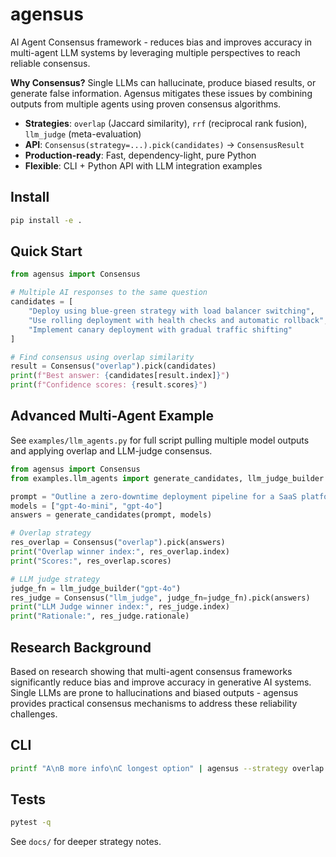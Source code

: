 # agensus

AI Agent Consensus framework - reduces bias and improves accuracy in multi-agent LLM systems by leveraging multiple perspectives to reach reliable consensus.

**Why Consensus?** Single LLMs can hallucinate, produce biased results, or generate false information. Agensus mitigates these issues by combining outputs from multiple agents using proven consensus algorithms.

- **Strategies**: `overlap` (Jaccard similarity), `rrf` (reciprocal rank fusion), `llm_judge` (meta-evaluation)
- **API**: `Consensus(strategy=...).pick(candidates)` → `ConsensusResult` 
- **Production-ready**: Fast, dependency-light, pure Python
- **Flexible**: CLI + Python API with LLM integration examples

## Install
```bash
pip install -e .
```

## Quick Start
```python
from agensus import Consensus

# Multiple AI responses to the same question
candidates = [
    "Deploy using blue-green strategy with load balancer switching",
    "Use rolling deployment with health checks and automatic rollback", 
    "Implement canary deployment with gradual traffic shifting"
]

# Find consensus using overlap similarity
result = Consensus("overlap").pick(candidates)
print(f"Best answer: {candidates[result.index]}")
print(f"Confidence scores: {result.scores}")
```

## Advanced Multi-Agent Example
See `examples/llm_agents.py` for full script pulling multiple model outputs and applying overlap and LLM-judge consensus.
```python
from agensus import Consensus
from examples.llm_agents import generate_candidates, llm_judge_builder

prompt = "Outline a zero-downtime deployment pipeline for a SaaS platform."
models = ["gpt-4o-mini", "gpt-4o"]
answers = generate_candidates(prompt, models)

# Overlap strategy
res_overlap = Consensus("overlap").pick(answers)
print("Overlap winner index:", res_overlap.index)
print("Scores:", res_overlap.scores)

# LLM judge strategy
judge_fn = llm_judge_builder("gpt-4o")
res_judge = Consensus("llm_judge", judge_fn=judge_fn).pick(answers)
print("LLM Judge winner index:", res_judge.index)
print("Rationale:", res_judge.rationale)
```

## Research Background
Based on research showing that multi-agent consensus frameworks significantly reduce bias and improve accuracy in generative AI systems. Single LLMs are prone to hallucinations and biased outputs - agensus provides practical consensus mechanisms to address these reliability challenges.

## CLI
```bash
printf "A\nB more info\nC longest option" | agensus --strategy overlap
```

## Tests
```bash
pytest -q
```

See `docs/` for deeper strategy notes.

